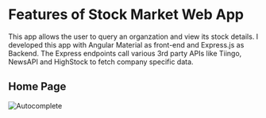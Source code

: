 # Features of Stock Market Web App

This app allows the user to query an organzation and view its stock details. I developed this app with Angular Material as front-end and Express.js as Backend. The Express endpoints call various 3rd party APIs like Tiingo, NewsAPI and HighStock to fetch company specific data.


## Home Page

![Autocomplete](https://user-images.githubusercontent.com/40236708/106423180-c6a8b200-6414-11eb-8176-c4315402e292.JPG)

